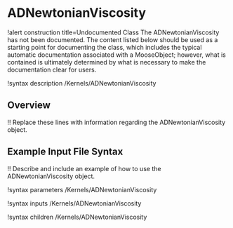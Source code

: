 # ADNewtonianViscosity

!alert construction title=Undocumented Class
The ADNewtonianViscosity has not been documented. The content listed below should be used as a starting point for
documenting the class, which includes the typical automatic documentation associated with a
MooseObject; however, what is contained is ultimately determined by what is necessary to make the
documentation clear for users.

!syntax description /Kernels/ADNewtonianViscosity

## Overview

!! Replace these lines with information regarding the ADNewtonianViscosity object.

## Example Input File Syntax

!! Describe and include an example of how to use the ADNewtonianViscosity object.

!syntax parameters /Kernels/ADNewtonianViscosity

!syntax inputs /Kernels/ADNewtonianViscosity

!syntax children /Kernels/ADNewtonianViscosity
